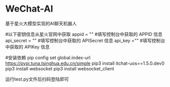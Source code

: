# WeChat-AI
基于星火大模型实现的AI聊天机器人

#以下密钥信息从星火官网中获取
appid = ""     #填写控制台中获取的 APPID 信息
api_secret = ""   #填写控制台中获取的 APISecret 信息
api_key =""    #填写控制台中获取的 APIKey 信息

#安装依赖
pip config set global.index-url https://pypi.tuna.tsinghua.edu.cn/simple
pip3 install itchat-uos==1.5.0.dev0
pip3 install websocket
pip3 install websocket_client

运行test.py文件后扫码登陆即可
